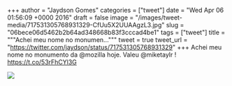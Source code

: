 
+++
author = "Jaydson Gomes"
categories = ["tweet"]
date = "Wed Apr 06 01:56:09 +0000 2016"
draft = false
image = "/images/tweet-media/717531305768931329-CfUu5X2UUAAgzL3.jpg"
slug = "06bece06d5462b2b64ad348668b83f3cccad4be1"
tags = ["tweet"]
title = """Achei meu nome no monumen..."""
tweet = true
tweet_url = "https://twitter.com/jaydson/status/717531305768931329"
+++
Achei meu nome no monumento da @mozilla hoje. Valeu @miketaylr ! https://t.co/53rFhCYl3G

![](/images/tweet-media/717531305768931329-CfUu5X2UUAAgzL3.jpg)